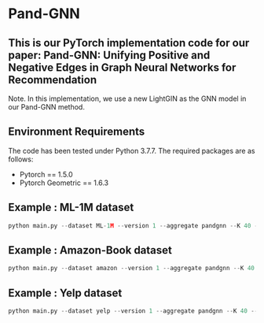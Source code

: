 # Pand-GNN

## This is our PyTorch implementation code for our paper: Pand-GNN: Unifying Positive and Negative Edges in Graph Neural Networks for Recommendation

Note. In this implementation, we use a new LightGIN as the GNN model in our Pand-GNN method. 


## Environment Requirements

The code has been tested under Python 3.7.7. The required packages are as follows:

* Pytorch == 1.5.0
* Pytorch Geometric == 1.6.3


## Example : ML-1M dataset

```python
python main.py --dataset ML-1M --version 1 --aggregate pandgnn --K 40 --lr 5e-4
```

## Example : Amazon-Book dataset

```python
python main.py --dataset amazon --version 1 --aggregate pandgnn --K 40 --reg 1e-2
```

## Example : Yelp dataset

```python
python main.py --dataset yelp --version 1 --aggregate pandgnn --K 40 --lr 1e-3
```

